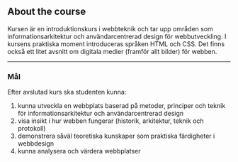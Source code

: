 ## About the course

Kursen är en introduktionskurs i webbteknik och tar upp områden som informationsarkitektur och användarcentrerad design för webbutveckling. I kursens praktiska moment introduceras språken HTML och CSS. Det finns också ett litet avsnitt om digitala medier (framför allt bilder) för webben.

---

### Mål
Efter avslutad kurs ska studenten kunna:
1. kunna utveckla en webbplats baserad på metoder, principer och teknik för informationsarkitektur och användarcentrerad design
2. visa insikt i hur webben fungerar (historik, arkitektur, teknik och protokoll)
3. demonstrera såväl teoretiska kunskaper som praktiska färdigheter i webbdesign
4. kunna analysera och värdera webbplatser
